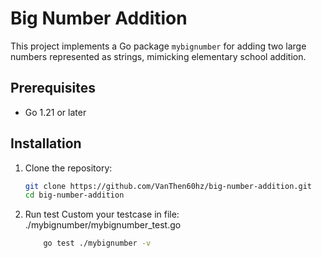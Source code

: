 # Big Number Addition

This project implements a Go package `mybignumber` for adding two large numbers represented as strings, mimicking elementary school addition.

## Prerequisites

-   Go 1.21 or later

## Installation

1. Clone the repository:

    ```bash
    git clone https://github.com/VanThen60hz/big-number-addition.git
    cd big-number-addition
    ```

2. Run test
   Custom your testcase in file: ./mybignumber/mybignumber_test.go

    ```bash
        go test ./mybignumber -v
    ```